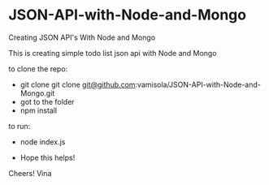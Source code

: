 # JSON-API-with-Node-and-Mongo
Creating JSON API's With Node and Mongo

This is creating simple todo list json api with Node and Mongo

to clone the repo:

- git clone git clone git@github.com:vamisola/JSON-API-with-Node-and-Mongo.git
- got to the folder
- npm install

to run:
- node index.js 

- Hope this helps!


Cheers!
Vina
